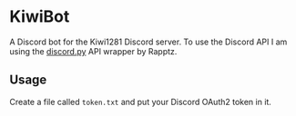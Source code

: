 # KiwiBot
A Discord bot for the Kiwi1281 Discord server. To use the Discord API I am using the [discord.py](https://github.com/Rapptz/discord.py]) API wrapper by Rapptz.

## Usage
Create a file called `token.txt` and put your Discord OAuth2 token in it.